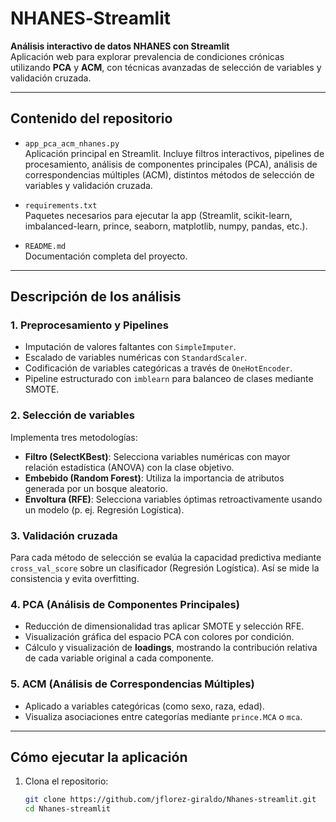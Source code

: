 # NHANES‑Streamlit

**Análisis interactivo de datos NHANES con Streamlit**  
Aplicación web para explorar prevalencia de condiciones crónicas utilizando **PCA** y **ACM**, con técnicas avanzadas de selección de variables y validación cruzada.

---

##  Contenido del repositorio

- `app_pca_acm_nhanes.py`  
  Aplicación principal en Streamlit. Incluye filtros interactivos, pipelines de procesamiento, análisis de componentes principales (PCA), análisis de correspondencias múltiples (ACM), distintos métodos de selección de variables y validación cruzada.

- `requirements.txt`  
  Paquetes necesarios para ejecutar la app (Streamlit, scikit-learn, imbalanced-learn, prince, seaborn, matplotlib, numpy, pandas, etc.).

- `README.md`  
  Documentación completa del proyecto.

---

##  Descripción de los análisis

### 1. **Preprocesamiento y Pipelines**
- Imputación de valores faltantes con `SimpleImputer`.
- Escalado de variables numéricas con `StandardScaler`.
- Codificación de variables categóricas a través de `OneHotEncoder`.
- Pipeline estructurado con `imblearn` para balanceo de clases mediante SMOTE.

### 2. **Selección de variables**
Implementa tres metodologías:
- **Filtro (SelectKBest)**: Selecciona variables numéricas con mayor relación estadística (ANOVA) con la clase objetivo.
- **Embebido (Random Forest)**: Utiliza la importancia de atributos generada por un bosque aleatorio.
- **Envoltura (RFE)**: Selecciona variables óptimas retroactivamente usando un modelo (p. ej. Regresión Logística).

### 3. **Validación cruzada**
Para cada método de selección se evalúa la capacidad predictiva mediante `cross_val_score` sobre un clasificador (Regresión Logística). Así se mide la consistencia y evita overfitting.

### 4. **PCA (Análisis de Componentes Principales)**
- Reducción de dimensionalidad tras aplicar SMOTE y selección RFE.
- Visualización gráfica del espacio PCA con colores por condición.
- Cálculo y visualización de **loadings**, mostrando la contribución relativa de cada variable original a cada componente.

### 5. **ACM (Análisis de Correspondencias Múltiples)**
- Aplicado a variables categóricas (como sexo, raza, edad).
- Visualiza asociaciones entre categorías mediante `prince.MCA` o `mca`.

---

##  Cómo ejecutar la aplicación

1. Clona el repositorio:
   ```bash
   git clone https://github.com/jflorez-giraldo/Nhanes-streamlit.git
   cd Nhanes-streamlit
